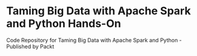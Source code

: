 # Taming Big Data with Apache Spark and Python Hands-On
Code Repository for Taming Big Data with Apache Spark and Python - Published by Packt

